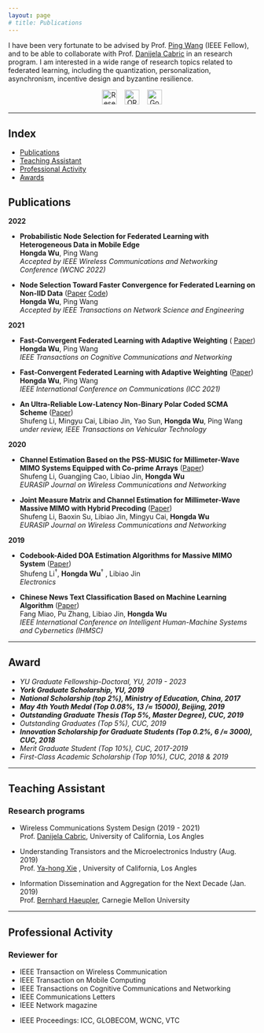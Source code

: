 ```yaml
---
layout: page
# title: Publications
---
```

I have been very fortunate to be advised by Prof. [Ping Wang](https://scholar.google.com/citations?user=3sIHxrcAAAAJ&hl=en) (IEEE Fellow), and to be able to collaborate with Prof. [Danijela Cabric](https://cores.ee.ucla.edu/people/danijela-cabric/) in an research program. I am interested in a wide range of research topics related to federated learning, including the quantization, personalization, asynchronism, incentive design and byzantine resilience.  

<div align="center">
<a href="https://www.researchgate.net/profile/Hongda-Wu" target="_blank"><img src="img/researchgate.png" alt="Research Gate" height="30"></a> &nbsp;&nbsp; <a href="https://orcid.org/my-orcid?orcid=0000-0001-8244-928X" target="_blank"><img src="img/ORCID.png" alt="ORCID" height="30"></a> &nbsp;&nbsp; <a href="https://scholar.google.com/citations?user=on2HRgEAAAAJ&hl" target="_blank"><img src="img/GoogleScholar.jpg" alt="Google Scholar" height="30"></a>
</div>



----

## **Index**
- [Publications](#Publications)
- [Teaching Assistant](#Teaching)
- [Professional Activity](#Professional)
- [Awards](#Award)




## **Publications** 

**2022**

- **Probabilistic Node Selection for Federated Learning with Heterogeneous Data in Mobile Edge**  
  **Hongda Wu**, Ping Wang  
  *Accepted by IEEE Wireless Communications and Networking Conference (WCNC 2022)*  
  <!-- [Paper](https://arxiv.org/abs/2109.08555){: .btn}
  [Slides](/static/ppt/intern_multi_surt.pdf){: .btn} -->

- **Node Selection Toward Faster Convergence for Federated Learning on Non-IID Data**  ([Paper](https://arxiv.org/abs/2105.07066)
  [Code](https://github.com/HongdaWu1226/FedPNS))<br />
  **Hongda Wu**, Ping Wang  
  *Accepted by IEEE Transactions on Network Science and Engineering*  

**2021**

- **Fast-Convergent Federated Learning with Adaptive Weighting** ( [Paper](https://ieeexplore.ieee.org/abstract/document/9442814)) <br/> 
  **Hongda Wu**, Ping Wang  <br/>
  *IEEE Transactions on Cognitive Communications and Networking*  
 

- **Fast-Convergent Federated Learning with Adaptive Weighting**  ([Paper](https://ieeexplore.ieee.org/document/9500890)) <br/>
  **Hongda Wu**, Ping Wang  
  *IEEE International Conference on Communications (ICC 2021)*  
  

- **An Ultra-Reliable Low-Latency Non-Binary Polar Coded SCMA Scheme**  ([Paper](https://arxiv.org/abs/2110.09977)) <br/>
  Shufeng Li, Mingyu Cai, Libiao Jin, Yao Sun, **Hongda Wu**, Ping Wang <br/>
  *under review, IEEE Transactions on Vehicular Technology*  
  



**2020**

- **Channel Estimation Based on the PSS-MUSIC for Millimeter-Wave MIMO Systems Equipped with Co-prime Arrays**  ([Paper](https://jwcn-eurasipjournals.springeropen.com/articles/10.1186/s13638-020-1637-4)) <br/>
    Shufeng Li, Guangjing Cao, Libiao Jin, **Hongda Wu**<br/>
    *EURASIP Journal on Wireless Communications and Networking*  
    

- **Joint Measure Matrix and Channel Estimation for Millimeter-Wave Massive MIMO with Hybrid Precoding**  ([Paper](https://link.springer.com/article/10.1186/s13638-019-1625-8)) <br/>
    Shufeng Li, Baoxin Su, Libiao Jin, Mingyu Cai, **Hongda Wu** <br/> 
    *EURASIP Journal on Wireless Communications and Networking*  
    
    

**2019**

- **Codebook-Aided DOA Estimation Algorithms for Massive MIMO System** ([Paper](https://www.mdpi.com/2079-9292/8/1/26/htm))  <br/>
    Shufeng Li<sup>$\dagger$</sup>, **Hongda Wu**<sup>$\dagger$</sup> , Libiao Jin  <br/>
    *Electronics* <br/>
  

- **Chinese News Text Classification Based on Machine Learning Algorithm**  ([Paper](https://ieeexplore.ieee.org/abstract/document/8530178)) <br/>
    Fang Miao, Pu Zhang, Libiao Jin, **Hongda Wu** <br/>
    *IEEE International Conference on Intelligent Human-Machine Systems and Cybernetics (IHMSC)* <br/>
    

----
## **Award**

- *YU Graduate Fellowship-Doctoral, YU, 2019 - 2023*
- ***York Graduate Scholarship, YU, 2019***
- ***National Scholarship (top 2\%), Ministry of Education, China, 2017***
- ***May 4th Youth Medal (Top 0.08\%, 13 /$\approx$ 15000), Beijing, 2019***
- ***Outstanding Graduate Thesis (Top 5\%, Master Degree), CUC, 2019***
- *Outstanding Graduates (Top 5\%), CUC, 2019*
- ***Innovation Scholarship for Graduate Students (Top 0.2\%, 6 /$\approx$ 3000), CUC, 2018***
- *Merit Graduate Student (Top 10\%), CUC, 2017-2019*
- *First-Class Academic Scholarship (Top 10\%), CUC, 2018 \& 2019*


----
## **Teaching Assistant**
### Research programs
- Wireless Communications System Design (2019 - 2021) <br/>
  Prof. [Danijela Cabric]((https://cores.ee.ucla.edu/people/danijela-cabric/)), University of California, Los Angles 

- Understanding Transistors and the Microelectronics Industry (Aug. 2019) <br/>
  Prof. [Ya-hong Xie](http://www.seas.ucla.edu/smrl/members.html) , University of California, Los Angles 

- Information Dissemination and Aggregation for the Next Decade (Jan. 2019) <br/>
  Prof. [Bernhard Haeupler](http://www.cs.cmu.edu/~haeupler/),  Carnegie Mellon University  

----
## **Professional Activity**
### Reviewer for 
- IEEE Transaction on Wireless Communication
- IEEE Transaction on Mobile Computing 
- IEEE Transactions on Cognitive Communications and Networking 
- IEEE Communications Letters 
- IEEE Network magazine 

* IEEE Proceedings: ICC, GLOBECOM, WCNC, VTC

<!-- 
**Non-refereed project reports:**

- **Desh Raj**. *Semi-implicit variational inference for unsupervised acoustic unit discovery*.
    [PDF](/static/report/aud.pdf){: .btn}
- Tara Abrishami, **Desh Raj**, Noah Scribner, Vasileios Papaioannou. *Inference on Ohio redistricting maps from
Congressional 2016 elections*.
    [PDF](/static/report/ohio.pdf){: .btn}
- **Desh Raj**. *Estimating bounds for bit-truncated word embeddings*.
    [PDF](/static/report/bounds.pdf){: .btn}
- Venkat Arun, **Desh Raj**, Mrinal Tak, Sumeet Ranka. *Fine-grained readability estimation using language modeling*.
    [PDF](/static/report/readability.pdf){: .btn}
- **Desh Raj**, Kanhaiya Rathi. *A survey of probabilistic databases*. 
    [PDF](/static/report/dbms-survery.pdf){: .btn}
- **Desh Raj**, Abhilasha Sancheti, Mrinal Tak, Kunaal Jain. *Monitoring production line performance to reduce manufacturing failures*.
    [PDF](/static/report/bosch.pdf){: .btn}
- **Desh Raj**, Sumeet Ranka, Siddharth Kumar, Akashdeep Goswami, Samyak Kumbhalwar. *Spatial transformer networks*.
    [PDF](/static/report/stn.pdf){: .btn}

<br />  -->

